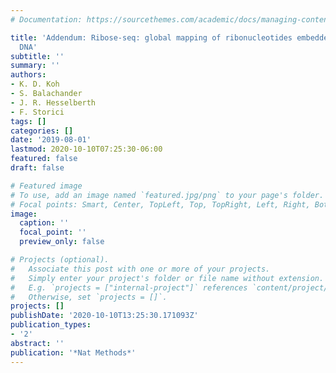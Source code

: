 ```yaml
---
# Documentation: https://sourcethemes.com/academic/docs/managing-content/

title: 'Addendum: Ribose-seq: global mapping of ribonucleotides embedded in genomic
  DNA'
subtitle: ''
summary: ''
authors:
- K. D. Koh
- S. Balachander
- J. R. Hesselberth
- F. Storici
tags: []
categories: []
date: '2019-08-01'
lastmod: 2020-10-10T07:25:30-06:00
featured: false
draft: false

# Featured image
# To use, add an image named `featured.jpg/png` to your page's folder.
# Focal points: Smart, Center, TopLeft, Top, TopRight, Left, Right, BottomLeft, Bottom, BottomRight.
image:
  caption: ''
  focal_point: ''
  preview_only: false

# Projects (optional).
#   Associate this post with one or more of your projects.
#   Simply enter your project's folder or file name without extension.
#   E.g. `projects = ["internal-project"]` references `content/project/deep-learning/index.md`.
#   Otherwise, set `projects = []`.
projects: []
publishDate: '2020-10-10T13:25:30.171093Z'
publication_types:
- '2'
abstract: ''
publication: '*Nat Methods*'
---
```

